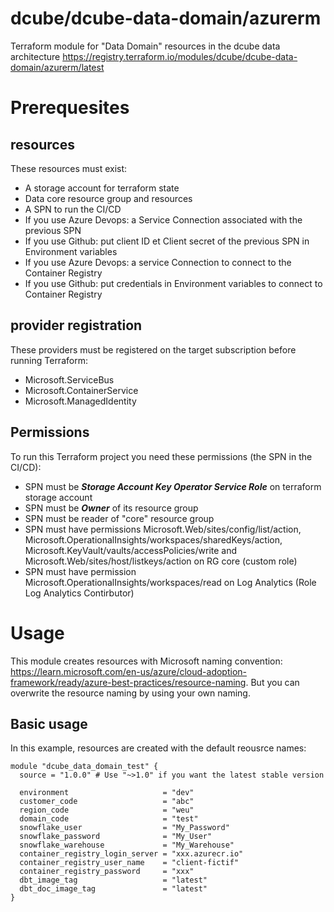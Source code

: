 # dcube/dcube-data-domain/azurerm
Terraform module for "Data Domain" resources in the dcube data architecture
https://registry.terraform.io/modules/dcube/dcube-data-domain/azurerm/latest

# Prerequesites

## resources

These resources must exist:
- A storage account for terraform state
- Data core resource group and resources
- A SPN to run the CI/CD
- If you use Azure Devops: a Service Connection associated with the previous SPN
- If you use Github: put client ID et Client secret of the previous SPN in Environment variables
- If you use Azure Devops: a service Connection to connect to the Container Registry
- If you use Github: put credentials in Environment variables to connect to Container Registry

## provider registration

These providers must be registered on the target subscription before running Terraform:
- Microsoft.ServiceBus
- Microsoft.ContainerService
- Microsoft.ManagedIdentity

## Permissions

To run this Terraform project you need these permissions (the SPN in the CI/CD):
- SPN must be ***Storage Account Key Operator Service Role*** on terraform storage account
- SPN must be ***Owner*** of its resource group
- SPN must be reader of "core" resource group
- SPN must have permissions Microsoft.Web/sites/config/list/action, Microsoft.OperationalInsights/workspaces/sharedKeys/action, Microsoft.KeyVault/vaults/accessPolicies/write and Microsoft.Web/sites/host/listkeys/action on RG core (custom role)
- SPN must have permission Microsoft.OperationalInsights/workspaces/read on Log Analytics (Role Log Analytics Contirbutor)

# Usage

This module creates resources with Microsoft naming convention: https://learn.microsoft.com/en-us/azure/cloud-adoption-framework/ready/azure-best-practices/resource-naming.
But you can overwrite the resource naming by using your own naming.

## Basic usage

In this example, resources are created with the default reousrce names:
```HCL
module "dcube_data_domain_test" {
  source = "1.0.0" # Use "~>1.0" if you want the latest stable version

  environment                     = "dev"
  customer_code                   = "abc"
  region_code                     = "weu"
  domain_code                     = "test"
  snowflake_user                  = "My_Password"
  snowflake_password              = "My_User"
  snowflake_warehouse             = "My_Warehouse"
  container_registry_login_server = "xxx.azurecr.io"
  container_registry_user_name    = "client-fictif"
  container_registry_password     = "xxx"
  dbt_image_tag                   = "latest"
  dbt_doc_image_tag               = "latest"
}
```